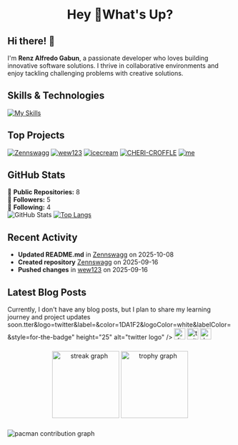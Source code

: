 <h1 align="center">Hey 👋What's Up?</h1>

## Hi there! 👋

I'm **Renz Alfredo Gabun**, a passionate developer who loves building innovative software solutions. I thrive in collaborative environments and enjoy tackling challenging problems with creative solutions.

## Skills & Technologies

[![My Skills](https://skillicons.dev/icons?i=&perline=8)](https://skillicons.dev)

## Top Projects

[![Zennswagg](https://github-readme-stats.vercel.app/api/pin/?username=Zennswagg&repo=Zennswagg&theme=dark)](https://github.com/Zennswagg/Zennswagg)
[![wew123](https://github-readme-stats.vercel.app/api/pin/?username=Zennswagg&repo=wew123&theme=dark)](https://github.com/Zennswagg/wew123)
[![icecream](https://github-readme-stats.vercel.app/api/pin/?username=Zennswagg&repo=icecream&theme=dark)](https://github.com/Zennswagg/icecream)
[![CHERI-CROFFLE](https://github-readme-stats.vercel.app/api/pin/?username=Zennswagg&repo=CHERI-CROFFLE&theme=dark)](https://github.com/Zennswagg/CHERI-CROFFLE)
[![me](https://github-readme-stats.vercel.app/api/pin/?username=Zennswagg&repo=me&theme=dark)](https://github.com/Zennswagg/me)

## GitHub Stats
🔹 **Public Repositories:** 8  
🔹 **Followers:** 5  
🔹 **Following:** 4  
![GitHub Stats](https://github-readme-stats.vercel.app/api?username=Zennswagg&show_icons=true&theme=radical)
[![Top Langs](https://github-readme-stats.vercel.app/api/top-langs/?username=Zennswagg&layout=compact&theme=dark)](https://github.com/anuraghazra/github-readme-stats)

## Recent Activity

- **Updated README.md** in [Zennswagg](https://github.com/Zennswagg/Zennswagg) on 2025-10-08  
- **Created repository** [Zennswagg](https://github.com/Zennswagg/Zennswagg) on 2025-09-16  
- **Pushed changes** in [wew123](https://github.com/Zennswagg/wew123) on 2025-09-16

## Latest Blog Posts

Currently, I don't have any blog posts, but I plan to share my learning journey and project updates soon.tter&logo=twitter&label=&color=1DA1F2&logoColor=white&labelColor=&style=for-the-badge" height="25" alt="twitter logo"  />
  <img src="https://img.shields.io/static/v1?message=Discord&logo=discord&label=&color=7289DA&logoColor=white&labelColor=&style=for-the-badge" height="25" alt="discord logo"  />
  <img src="https://img.shields.io/static/v1?message=Twitch&logo=twitch&label=&color=9146FF&logoColor=white&labelColor=&style=for-the-badge" height="25" alt="twitch logo"  />
  <img src="https://img.shields.io/static/v1?message=dev.to&logo=dev.to&label=&color=0A0A0A&logoColor=white&labelColor=&style=for-the-badge" height="25" alt="devto logo"  />
</div>

###

<div align="center">
  <img src="https://streak-stats.demolab.com?user=maurodesouza&locale=en&mode=daily&theme=dracula&hide_border=false&border_radius=5&order=3" height="150" alt="streak graph"  />
  <img src="https://github-profile-trophy.vercel.app?username=maurodesouza&theme=dracula&column=-1&row=1&margin-w=8&margin-h=8&no-bg=false&no-frame=false&order=4" height="150" alt="trophy graph"  />
</div>

###

<picture>
  <source media="(prefers-color-scheme: dark)" srcset="https://raw.githubusercontent.com/maurodesouza/maurodesouza/output/pacman-contribution-graph-dark.svg">
  <source media="(prefers-color-scheme: light)" srcset="https://raw.githubusercontent.com/maurodesouza/maurodesouza/output/pacman-contribution-graph.svg">
  <img alt="pacman contribution graph" src="https://raw.githubusercontent.com/maurodesouza/maurodesouza/output/pacman-contribution-graph.svg">
</picture>

###
